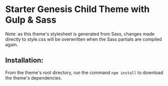 # Starter Genesis Child Theme with Gulp & Sass

Note: as this theme's stylesheet is generated from Sass, changes made directly to style.css will be overwritten when the Sass partials are compiled again.

## Installation:
From the theme's root directory, run the command `npm install` to download the theme's dependencies.
